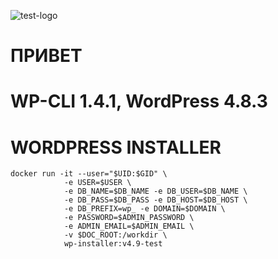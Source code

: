 ![test-logo](http://ci.intr:90/job/apps/job/wordpress/badge/icon)
# ПРИВЕТ
# WP-CLI 1.4.1, WordPress 4.8.3 
# WORDPRESS INSTALLER
``` 
docker run -it --user="$UID:$GID" \
            -e USER=$USER \
            -e DB_NAME=$DB_NAME -e DB_USER=$DB_NAME \ 
            -e DB_PASS=$DB_PASS -e DB_HOST=$DB_HOST \
            -e DB_PREFIX=wp_ -e DOMAIN=$DOMAIN \
            -e PASSWORD=$ADMIN_PASSWORD \
            -e ADMIN_EMAIL=$ADMIN_EMAIL \
            -v $DOC_ROOT:/workdir \ 
            wp-installer:v4.9-test
```

